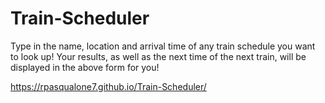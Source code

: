 # Train-Scheduler

Type in the name, location and arrival time of any train schedule you want to look up! Your results, as well as the next time of the next train, will be displayed in the above form for you!

https://rpasqualone7.github.io/Train-Scheduler/

